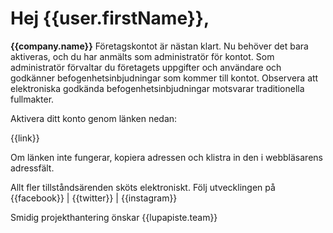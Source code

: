 # Hej {{user.firstName}},

**{{company.name}}** F&ouml;retagskontot &auml;r n&auml;stan klart. Nu beh&ouml;ver det bara aktiveras, och du har anm&auml;lts som administrat&ouml;r f&ouml;r kontot. Som administrat&ouml;r f&ouml;rvaltar du f&ouml;retagets uppgifter och anv&auml;ndare och godk&auml;nner befogenhetsinbjudningar som kommer till kontot. Observera att elektroniska godk&auml;nda befogenhetsinbjudningar motsvarar traditionella fullmakter.

Aktivera ditt konto genom l&auml;nken nedan:

{{link}}

Om l&auml;nken inte fungerar, kopiera adressen och klistra in den i webbl&auml;sarens adressf&auml;lt.             

Allt fler tillst&aring;nds&auml;renden sk&ouml;ts elektroniskt. F&ouml;lj utvecklingen p&aring; {{facebook}} | {{twitter}} | {{instagram}}

Smidig projekthantering &ouml;nskar
{{lupapiste.team}}
